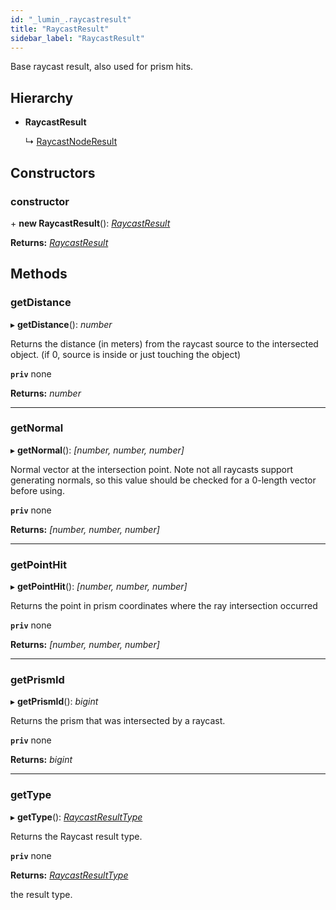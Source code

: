 ```yaml
---
id: "_lumin_.raycastresult"
title: "RaycastResult"
sidebar_label: "RaycastResult"
---
```


Base raycast result, also used for prism hits.

## Hierarchy

* **RaycastResult**

  ↳ [RaycastNodeResult](_lumin_.raycastnoderesult.md)

## Constructors

###  constructor

\+ **new RaycastResult**(): *[RaycastResult](_lumin_.raycastresult.md)*

**Returns:** *[RaycastResult](_lumin_.raycastresult.md)*

## Methods

###  getDistance

▸ **getDistance**(): *number*

Returns the distance (in meters) from the raycast source to the intersected object.
(if 0, source is inside or just touching the object)

**`priv`** none

**Returns:** *number*

___

###  getNormal

▸ **getNormal**(): *[number, number, number]*

Normal vector at the intersection point. Note not all raycasts support generating normals, so
this value should be checked for a 0-length vector before using.

**`priv`** none

**Returns:** *[number, number, number]*

___

###  getPointHit

▸ **getPointHit**(): *[number, number, number]*

Returns the point in prism coordinates where the ray intersection occurred

**`priv`** none

**Returns:** *[number, number, number]*

___

###  getPrismId

▸ **getPrismId**(): *bigint*

Returns the prism that was intersected by a raycast.

**`priv`** none

**Returns:** *bigint*

___

###  getType

▸ **getType**(): *[RaycastResultType](../enums/_lumin_.raycastresulttype.md)*

Returns the Raycast result type.

**`priv`** none

**Returns:** *[RaycastResultType](../enums/_lumin_.raycastresulttype.md)*

the result type.
